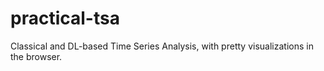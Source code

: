 # practical-tsa
Classical and DL-based Time Series Analysis, with pretty visualizations in the browser.
